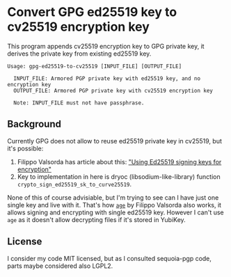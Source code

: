 # Convert GPG ed25519 key to cv25519 encryption key

This program appends cv25519 encryption key to GPG private key, it derives the private key from existing ed25519 key.

```
Usage: gpg-ed25519-to-cv25519 [INPUT_FILE] [OUTPUT_FILE]

  INPUT_FILE: Armored PGP private key with ed25519 key, and no encryption key
  OUTPUT_FILE: Armored PGP private key with cv25519 encryption key

  Note: INPUT_FILE must not have passphrase.
```

## Background

Currently GPG does not allow to reuse ed25519 private key in cv25519, but it's possible:

1. Filippo Valsorda has article about this: ["Using Ed25519 signing keys for encryption"](https://words.filippo.io/using-ed25519-keys-for-encryption/)
2. Key to implementation in here is dryoc (libsodium-like-library) function `crypto_sign_ed25519_sk_to_curve25519`.

None of this of course advisiable, but I'm trying to see can I have just one
single key and live with it. That's how
[`age`](https://github.com/FiloSottile/age) by Filippo Valsorda also works, it
allows signing and encrypting with single ed25519 key. However I can't use `age`
as it doesn't allow decrypting files if it's stored in YubiKey.

## License

I consider my code MIT licensed, but as I consulted sequoia-pgp code, parts maybe considered also LGPL2.

